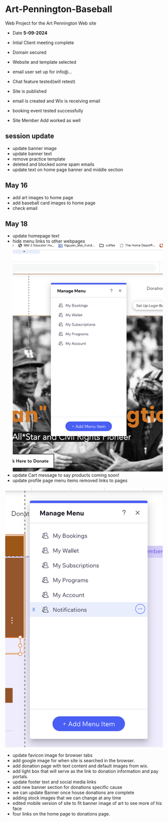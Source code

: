 # Art-Pennington-Baseball

Web Project for the Art Pennington Web site

- Date **5-09-2024**

- Intial Client meeting complete
- Domain secured
- Website and template selected
- email user set up for info@...
- Chat feature tested(will retest)
- Site is published
- email is created and Wix is receiving email
- booking event tested successfully
- Site Member Add worked as well

## session update

- update banner image
- update banner text
- remove practice template
- deleted and blocked some spam emails
- update text on home page banner and middle section

## May 16

- add art images to home page
- add baseball card images to home page
- check email

## May 18

- update homepage text
- hide menu links to other webpages
![home page login menu](images/profile-menu-items.png)
- update Cart message to say products coming soon!
- update profile page menu items removed links to pages

![profile account menu](images/profilePagemenu.png)

- update favicon image for browser tabs
- add google image for when site is searched in the browser.
- add donation page with text content and default images from wix.
- add light box that will serve as the link to donation information and pay portals.
- update footer text and social media links
- add new banner section for donations specific cause
- we can update Banner once house donations are complete
- adding stock images that we can change at any time
- edited mobile version of site to fit banner image of art to see more of his face
- four links on the home page to donations page. 

